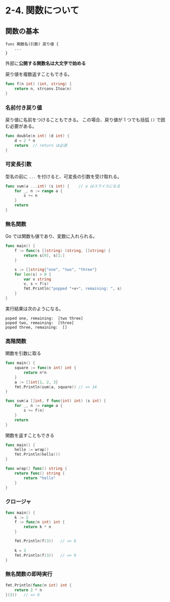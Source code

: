 # 2-4. 関数について

## 関数の基本

```
func 関数名(引数) 戻り値 {
    ...
}
```

外部に**公開する関数名は大文字で始める**

戻り値を複数返すこともできる。

```go
func f(n int) (int, string) {
    return n, strconv.Itoa(n)
}
```

### 名前付き戻り値

戻り値に名前をつけることもできる。
この場合、戻り値が 1 つでも括弧 `()` で囲む必要がある。

```go
func double(n int) (d int) {
    d = 2 * n
    return  // return は必須
}
```

### 可変長引数

型名の前に `...` を付けると、可変長の引数を受け取れる。

```go
func sum(a ...int) (s int) {    // a はスライスになる
    for _, n := range a {
        s += n
    }
    return
}
```

### 無名関数

Go では関数も値であり、変数に入れられる。

```go
func main() {
    f := func(s []string) (string, []string) {
        return s[0], s[1:]
    }

    s := []string{"one", "two", "three"}
    for len(s) > 0 {
        var v string
        v, s = f(s)
        fmt.Println("popped "+v+", remaining: ", s)
    }
}
```

実行結果は次のようになる。
```
poped one, remaining:  [two three]
poped two, remaining:  [three]
poped three, remaining:  []
```

### 高階関数

関数を引数に取る

```go
func main() {
    square := func(n int) int {
        return n*n
    }
    a := []int{1, 2, 3}
    fmt.Println(sum(a, square)) // => 14
}

func sum(a []int, f func(int) int) (s int) {
    for _, n := range a {
        s += f(n)
    }
    return
}
```

関数を返すこともできる

```go
func main() {
    hello := wrap()
    fmt.Println(hello())
}

func wrap() func() string {
    return func() string {
        return "hello"
    }
}
```

### クロージャ

```go
func main() {
    k := 2
    f := func(n int) int {
        return k * n
    }

    fmt.Println(f(3))   // => 6
    
    k = 3
    fmt.Println(f(3))   // => 9
}
```

### 無名関数の即時実行

```go
fmt.Println(func(n int) int {
    return 2 * n
}(3))   // => 6
```